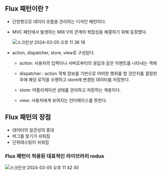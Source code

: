 ## Flux 패턴이란 ?

- 단방향으로 데이터 흐름을 관리하는 디자인 패턴이다.
- MVC 패턴에서 발생하는 M와 V의 관계의 복잡성을 해결하기 위해 등장했다.

  ![스크린샷 2024-03-05 오후 11 38 18](https://gist.github.com/assets/78193416/0a7240cc-57ec-4cf2-8f7d-4082c2494185)

- action, dispatcher, store, view로 구성된다.

  - action: 사용자의 입력이나 서버로부터의 응답과 같은 이벤트를 나타내는 객체
  - dispatcher : action 객체 정보를 기반으로 어떠한 행위를 할 것인지를 결정한 후에 해당 로직을 수행하고 store에 변경된 데이터를 저장한다.

  - store: 어플리케이션 상태를 관리하고 저장하는 계층이다.
  - view: 사용자에게 보여지는 인터페이스를 뜻한다.

## Flux 패턴의 장점

- 데이터의 일관성의 증대
- 버그를 찾기가 쉬워짐
- 단위테스팅이 쉬워짐

### Flux 패턴이 적용된 대표적인 라이브러리 redux

![스크린샷 2024-03-05 오후 11 42 45](https://gist.github.com/assets/78193416/e4634290-0edc-480d-b364-f5343d348340)
